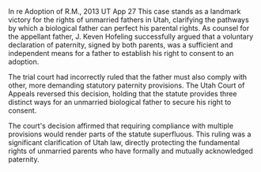 In re Adoption of R.M., 2013 UT App 27
This case stands as a landmark victory for the rights of unmarried fathers in Utah, clarifying the pathways by which a biological father can perfect his parental rights. As counsel for the appellant father, J. Keven Hofeling successfully argued that a voluntary declaration of paternity, signed by both parents, was a sufficient and independent means for a father to establish his right to consent to an adoption.

The trial court had incorrectly ruled that the father must also comply with other, more demanding statutory paternity provisions. The Utah Court of Appeals reversed this decision, holding that the statute provides three distinct ways for an unmarried biological father to secure his right to consent.

The court's decision affirmed that requiring compliance with multiple provisions would render parts of the statute superfluous. This ruling was a significant clarification of Utah law, directly protecting the fundamental rights of unmarried parents who have formally and mutually acknowledged paternity.